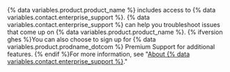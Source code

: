 {% data variables.product.product_name %} includes access to {% data variables.contact.enterprise_support %}. {% data variables.contact.enterprise_support %} can help you troubleshoot issues that come up on {% data variables.product.product_name %}. {% ifversion ghes %}You can also choose to sign up for {% data variables.product.prodname_dotcom %} Premium Support for additional features. {% endif %}For more information, see "[About {% data variables.contact.enterprise_support %}](/admin/enterprise-support/overview/about-github-enterprise-support)."
